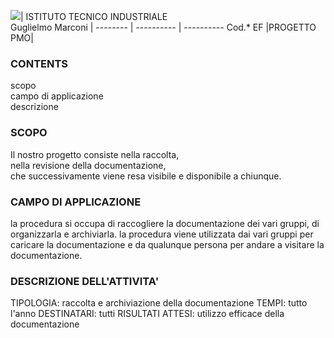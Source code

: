 ![](https://github.com/marconivr/docs/blob/master/docs/PMO/logo.png)| ISTITUTO TECNICO INDUSTRIALE <br>Guglielmo Marconi
 |
-------- | ---------- | ----------
Cod.* EF |PROGETTO PMO|

### CONTENTS
 scopo <br>
 campo di applicazione <br>
 descrizione <br>


### SCOPO 
Il nostro progetto consiste nella raccolta, <br> nella revisione della documentazione, <br>che successivamente viene resa visibile e disponibile a chiunque.


### CAMPO DI APPLICAZIONE
la procedura si occupa di raccogliere la documentazione dei vari gruppi, di organizzarla e archiviarla. la procedura viene utilizzata dai vari gruppi per caricare la documentazione e da qualunque persona per andare a visitare la documentazione.

### DESCRIZIONE DELL'ATTIVITA'
TIPOLOGIA: raccolta e archiviazione della documentazione
TEMPI: tutto l'anno
DESTINATARI: tutti
RISULTATI ATTESI: utilizzo efficace della documentazione
